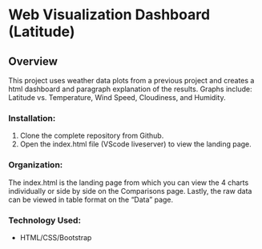 ﻿# Web Visualization Dashboard (Latitude)

## Overview

This project uses weather data plots from a previous project and creates a html dashboard and paragraph explanation of the results. Graphs include: Latitude vs. Temperature, Wind Speed, Cloudiness, and Humidity.

### Installation:
1. Clone the complete repository from Github.
2. Open the index.html file (VScode liveserver) to view the landing page.

### Organization:

The index.html is the landing page from which you can view the 4 charts individually or side by side on the Comparisons page. Lastly, the raw data can be viewed in table format on the “Data” page.

### Technology Used:
* HTML/CSS/Bootstrap


